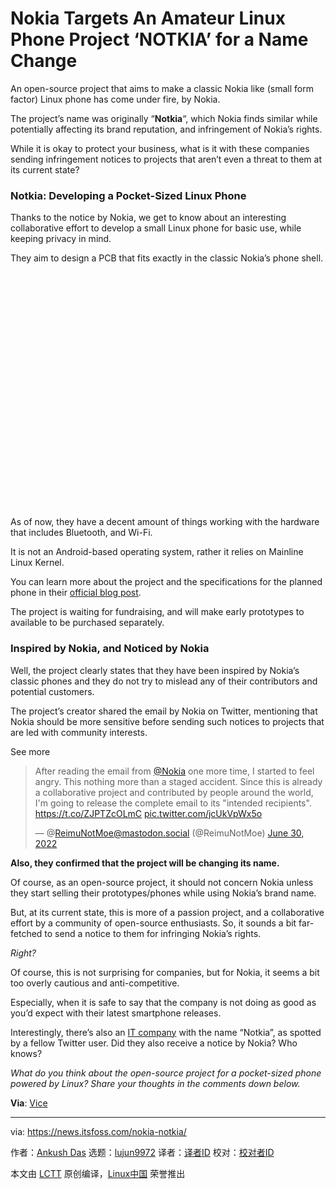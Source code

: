 [#]: subject: "Nokia Targets An Amateur Linux Phone Project ‘NOTKIA’ for a Name Change"
[#]: via: "https://news.itsfoss.com/nokia-notkia/"
[#]: author: "Ankush Das https://news.itsfoss.com/author/ankush/"
[#]: collector: "lujun9972"
[#]: translator: " "
[#]: reviewer: " "
[#]: publisher: " "
[#]: url: " "

Nokia Targets An Amateur Linux Phone Project ‘NOTKIA’ for a Name Change
======

An open-source project that aims to make a classic Nokia like (small form factor) Linux phone has come under fire, by Nokia.

The project’s name was originally “**Notkia**“, which Nokia finds similar while potentially affecting its brand reputation, and infringement of Nokia’s rights.

While it is okay to protect your business, what is it with these companies sending infringement notices to projects that aren’t even a threat to them at its current state?

### Notkia: Developing a Pocket-Sized Linux Phone

Thanks to the notice by Nokia, we get to know about an interesting collaborative effort to develop a small Linux phone for basic use, while keeping privacy in mind.

They aim to design a PCB that fits exactly in the classic Nokia’s phone shell.

![][1]

As of now, they have a decent amount of things working with the hardware that includes Bluetooth, and Wi-Fi.

It is not an Android-based operating system, rather it relies on Mainline Linux Kernel.

You can learn more about the project and the specifications for the planned phone in their [official blog post][2].

The project is waiting for fundraising, and will make early prototypes to available to be purchased separately.

### Inspired by Nokia, and Noticed by Nokia

Well, the project clearly states that they have been inspired by Nokia’s classic phones and they do not try to mislead any of their contributors and potential customers.

The project’s creator shared the email by Nokia on Twitter, mentioning that Nokia should be more sensitive before sending such notices to projects that are led with community interests.

See more

> After reading the email from [@Nokia][3] one more time, I started to feel angry. This nothing more than a staged accident. Since this is already a collaborative project and contributed by people around the world, I'm going to release the complete email to its "intended recipients". <https://t.co/ZJPTZcOLmC> [pic.twitter.com/jcUkVpWx5o][4]
>
> — @[ReimuNotMoe@mastodon.social][5] (@ReimuNotMoe) [June 30, 2022][6]

**Also, they confirmed that the project will be changing its name.**

Of course, as an open-source project, it should not concern Nokia unless they start selling their prototypes/phones while using Nokia’s brand name.

But, at its current state, this is more of a passion project, and a collaborative effort by a community of open-source enthusiasts. So, it sounds a bit far-fetched to send a notice to them for infringing Nokia’s rights.

_Right?_

Of course, this is not surprising for companies, but for Nokia, it seems a bit too overly cautious and anti-competitive.

Especially, when it is safe to say that the company is not doing as good as you’d expect with their latest smartphone releases.

Interestingly, there’s also an [IT company][7] with the name “Notkia”, as spotted by a fellow Twitter user. Did they also receive a notice by Nokia? Who knows?

_What do you think about the open-source project for a pocket-sized phone powered by Linux?_ _Share your thoughts in the comments down below._

**Via**: [Vice][8]

--------------------------------------------------------------------------------

via: https://news.itsfoss.com/nokia-notkia/

作者：[Ankush Das][a]
选题：[lujun9972][b]
译者：[译者ID](https://github.com/译者ID)
校对：[校对者ID](https://github.com/校对者ID)

本文由 [LCTT](https://github.com/LCTT/TranslateProject) 原创编译，[Linux中国](https://linux.cn/) 荣誉推出

[a]: https://news.itsfoss.com/author/ankush/
[b]: https://github.com/lujun9972
[1]: data:image/svg+xml;base64,PHN2ZyBoZWlnaHQ9Ijc2NiIgd2lkdGg9IjEwMjQiIHhtbG5zPSJodHRwOi8vd3d3LnczLm9yZy8yMDAwL3N2ZyIgdmVyc2lvbj0iMS4xIi8+
[2]: https://hackaday.io/project/185645-notkia-name-change-planned
[3]: https://twitter.com/nokia?ref_src=twsrc%5Etfw
[4]: https://t.co/jcUkVpWx5o
[5]: mailto:ReimuNotMoe@mastodon.social
[6]: https://twitter.com/ReimuNotMoe/status/1542466662154108930?ref_src=twsrc%5Etfw
[7]: https://www.linkedin.com/company/notkia-it/
[8]: https://www.vice.com/en/article/93awjz/nokia-asks-open-source-notkia-phone-project-to-change-its-name
